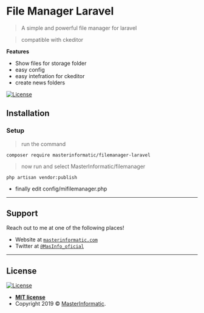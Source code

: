 # File Manager Laravel

> A simple and powerful file manager for laravel

> compatible with ckeditor

**Features**

- Show files for storage folder
- easy config
- easy intefration for ckeditor
- create news folders


[![License](http://img.shields.io/:license-mit-blue.svg?style=flat-square)](http://badges.mit-license.org)



## Installation



### Setup


> run the command

```shell
composer require masterinformatic/filemanager-laravel
```

> now run and select MasterInformatic/filemanager

```shell
php artisan vendor:publish 
```

- finally edit config/mifilemanager.php

---



## Support

Reach out to me at one of the following places!

- Website at <a href="http://masterinformatic.com" target="_blank">`masterinformatic.com`</a>
- Twitter at <a href="http://twitter.com/MasInfo_oficial" target="_blank">`@MasInfo_oficial`</a>


---


## License

[![License](http://img.shields.io/:license-mit-blue.svg?style=flat-square)](http://badges.mit-license.org)

- **[MIT license](http://opensource.org/licenses/mit-license.php)**
- Copyright 2019 © <a href="http://masterinformatic.com" target="_blank">MasterInformatic</a>.